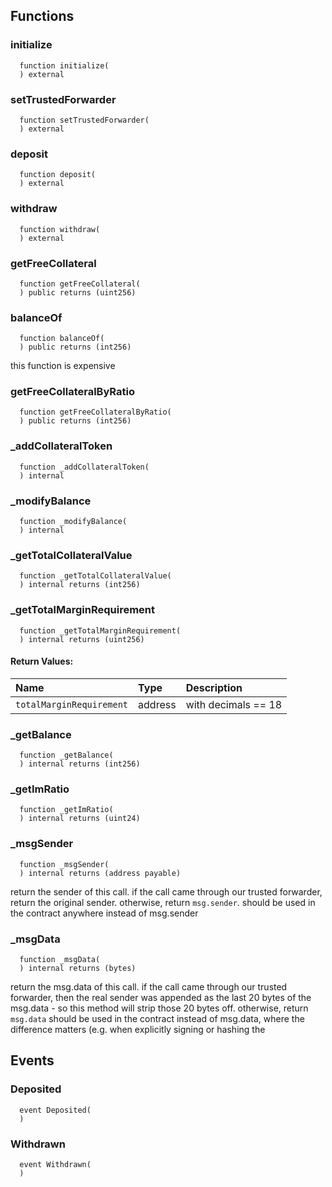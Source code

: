 


## Functions
### initialize
```solidity
  function initialize(
  ) external
```




### setTrustedForwarder
```solidity
  function setTrustedForwarder(
  ) external
```




### deposit
```solidity
  function deposit(
  ) external
```




### withdraw
```solidity
  function withdraw(
  ) external
```




### getFreeCollateral
```solidity
  function getFreeCollateral(
  ) public returns (uint256)
```




### balanceOf
```solidity
  function balanceOf(
  ) public returns (int256)
```

this function is expensive


### getFreeCollateralByRatio
```solidity
  function getFreeCollateralByRatio(
  ) public returns (int256)
```




### _addCollateralToken
```solidity
  function _addCollateralToken(
  ) internal
```




### _modifyBalance
```solidity
  function _modifyBalance(
  ) internal
```




### _getTotalCollateralValue
```solidity
  function _getTotalCollateralValue(
  ) internal returns (int256)
```




### _getTotalMarginRequirement
```solidity
  function _getTotalMarginRequirement(
  ) internal returns (uint256)
```



#### Return Values:
| Name                           | Type          | Description                                                                  |
| :----------------------------- | :------------ | :--------------------------------------------------------------------------- |
|`totalMarginRequirement`| address | with decimals == 18
### _getBalance
```solidity
  function _getBalance(
  ) internal returns (int256)
```




### _getImRatio
```solidity
  function _getImRatio(
  ) internal returns (uint24)
```




### _msgSender
```solidity
  function _msgSender(
  ) internal returns (address payable)
```
return the sender of this call.
if the call came through our trusted forwarder, return the original sender.
otherwise, return `msg.sender`.
should be used in the contract anywhere instead of msg.sender



### _msgData
```solidity
  function _msgData(
  ) internal returns (bytes)
```
return the msg.data of this call.
if the call came through our trusted forwarder, then the real sender was appended as the last 20 bytes
of the msg.data - so this method will strip those 20 bytes off.
otherwise, return `msg.data`
should be used in the contract instead of msg.data, where the difference matters (e.g. when explicitly
signing or hashing the



## Events
### Deposited
```solidity
  event Deposited(
  )
```



### Withdrawn
```solidity
  event Withdrawn(
  )
```



